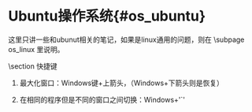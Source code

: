 Ubuntu操作系统{#os_ubuntu}
========================

这里只讲一些和ubunut相关的笔记，如果是linux通用的问题，则在 \subpage os_linux 里说明。

\section 快捷键

1. 最大化窗口：Windows键+上箭头，（Windows+下箭头则是恢复）

2. 在相同的程序但是不同的窗口之间切换：Windows+'`'